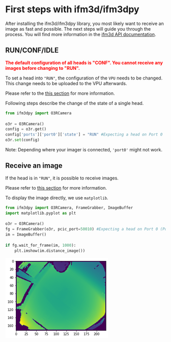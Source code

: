 # First steps with ifm3d/ifm3dpy

After installing the ifm3d/ifm3dpy library, you most likely want to receive an image as fast and possible. The next steps will guide you through the process. You will find more information in the [ifm3d API documentation](ifm3d/doc/sphinx/index:ifm3d%20library).

## RUN/CONF/IDLE

**<font color="red"> The default configuration of all heads is "CONF". You cannot receive any images before changing to "RUN".</font>**

To set a head into `"RUN"`, the configuration of the `VPU` needs to be changed. This change needs to be uploaded to the VPU afterwards.

Please refer to the [this section](ifm3d/doc/sphinx/content/examples/o3r/configuration/configuration:How%20to%3A%20configure%20the%20camera) for more information.

Following steps describe the change of the state of a single head.

```python
from ifm3dpy import O3RCamera

o3r = O3RCamera()
config = o3r.get()
config['ports']['port0']['state'] = "RUN" #Expecting a head on Port 0
o3r.set(config)
```

Note: Depending where your imager is connected, `'port0'` might not work.

## Receive an image

If the head is in `"RUN"`, it is possible to receive images.

Please refer to [this section](ifm3d/doc/sphinx/content/examples/o3r/getting_data/getting_data:How%20to%3A%20receive%20an%20image) for more information.

To display the image directly, we use `matplotlib`.

```python
from ifm3dpy import O3RCamera, FrameGrabber, ImageBuffer
import matplotlib.pyplot as plt

o3r = O3RCamera()
fg = FrameGrabber(o3r, pcic_port=50010) #Expecting a head on Port 0 (Port 0 == 50010)
im = ImageBuffer()

if fg.wait_for_frame(im, 1000):
    plt.imshow(im.distance_image())
```

![distance image](./resources/picture.png "Distance image")
